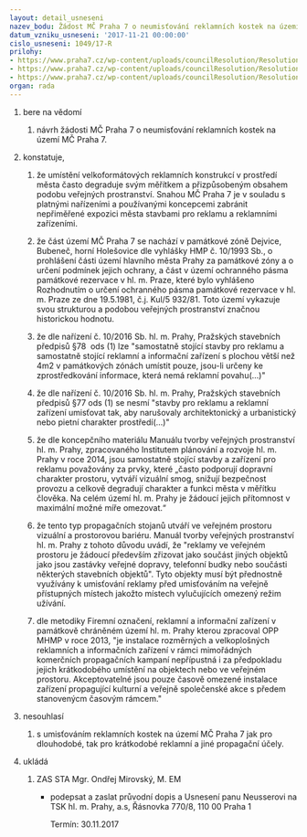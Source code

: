 ```yaml
---
layout: detail_usneseni
nazev_bodu: Žádost MČ Praha 7 o neumisťování reklamních kostek na území MČ Praha 7
datum_vzniku_usneseni: '2017-11-21 00:00:00'
cislo_usneseni: 1049/17-R
prilohy:
- https://www.praha7.cz/wp-content/uploads/councilResolution/Resolutions/28681/export/c1duvodova_zprava_reklamnikostky~270941.doc
- https://www.praha7.cz/wp-content/uploads/councilResolution/Resolutions/28681/export/DopisMCP7zadostoomezeniumistovanireklkostek~270940.doc
- https://www.praha7.cz/wp-content/uploads/councilResolution/Resolutions/28681/export/export~294835.pdf
organ: rada
---
```

<ol class="urzList_view" id="urzList">
<li class="urzClass1" id=""><span name="1">bere na vědomí</span>
<ol class="urzOlClass decimal ">
<li class="urzClass2" style="TEXT-ALIGN: left" id=""><span><p>návrh žádosti MČ Praha 7 o neumisťování reklamních kostek na území MČ Praha 7.</p></span></li></ol></li>
<li class="urzClass1" id=""><span name="50">konstatuje,</span>
<ol class="urzOlClass decimal ">
<li class="urzClass2" style="TEXT-ALIGN: left" id=""><span><p>že umístění velkoformátových reklamních konstrukcí v&nbsp;prostředí města často degraduje svým měřítkem a přizpůsobeným obsahem podobu veřejných prostranství. Snahou MČ Praha 7 je v&nbsp;souladu s platnými nařízeními a používanými koncepcemi zabránit nepřiměřené expozici města stavbami pro reklamu a reklamními zařízeními.</p></span></li>
<li class="urzClass2" style="TEXT-ALIGN: left" id=""><span><p>že část území MČ Praha 7 se nachází v&nbsp;památkové zóně Dejvice, Bubeneč, horní Holešovice dle vyhlášky HMP č. 10/1993 Sb., o prohlášení části území hlavního města Prahy za památkové zóny a o určení podmínek jejich ochrany, a část v území ochranného pásma památkové rezervace v hl. m. Praze, které bylo vyhlášeno Rozhodnutím o určení ochranného pásma památkové rezervace v hl. m. Praze ze&nbsp;dne 19.5.1981, č.j. Kul/5 932/81. Toto území vykazuje svou strukturou a podobou veřejných prostranství značnou historickou hodnotu.&nbsp;</p></span></li>
<li class="urzClass2" style="TEXT-ALIGN: left" id=""><span><p>že dle&nbsp;nařízení č. 10/2016 Sb. hl. m. Prahy, Pražských stavebních předpisů §78&nbsp; ods (1) lze "samostatně stojící stavby pro reklamu a samostatně stojící reklamní a informační zařízení s plochou větší než 4m2 v památkových zónách umístit pouze, jsou-li určeny ke zprostředkování informace, která nemá reklamní povahu(...)"</p></span></li>
<li class="urzClass2" style="TEXT-ALIGN: left" id=""><span><p>že dle nařízení č. 10/2016 Sb. hl. m. Prahy, Pražských stavebních předpisů §77 ods (1) se nesmí "stavby pro reklamu a reklamní zařízení umisťovat tak, aby narušovaly architektonický a urbanistický nebo pietní charakter prostředí(...)"</p></span></li>
<li class="urzClass2" style="TEXT-ALIGN: left" id=""><span><p>že dle koncepčního materiálu Manuálu tvorby veřejných prostranství hl. m. Prahy, zpracovaného Institutem plánování a rozvoje hl. m. Prahy v roce 2014, jsou samostatně stojící stavby a zařízení pro reklamu považovány za prvky, které „často podporují dopravní charakter prostoru, vytváří vizuální smog, snižují bezpečnost provozu a celkově degradují charakter a funkci města v měřítku člověka. Na celém území hl. m. Prahy je žádoucí jejich přítomnost v maximální možné míře omezovat.“</p></span></li>
<li class="urzClass2" style="TEXT-ALIGN: left" id=""><span><p>že tento typ propagačních stojanů utváří ve veřejném prostoru vizuální a prostorovou bariéru.&nbsp;Manuál tvorby veřejných prostranství hl. m. Prahy z tohoto důvodu uvádí, že "reklamy ve veřejném prostoru je žádoucí především zřizovat jako součást jiných objektů jako jsou zastávky veřejné dopravy, telefonní budky nebo součásti některých stavebních objektů". Tyto objekty musí být přednostně využívány k umisťování reklamy před umisťováním na veřejně přístupných místech jakožto místech vylučujících omezený režim užívání.</p></span></li>
<li class="urzClass2" style="TEXT-ALIGN: left" id=""><span><p>dle metodiky Firemní označení, reklamní a informační zařízení v památkově chráněném území hl. m. Prahy kterou zpracoval&nbsp;OPP MHMP v roce 2013, "je instalace rozměrných a velkoplošných reklamních a informačních zařízení v rámci mimořádných komerčních propagačních kampaní nepřípustná i za předpokladu jejich krátkodobého umístění na objektech nebo ve veřejném prostoru. Akceptovatelné jsou pouze časově omezené instalace zařízení propagující kulturní a veřejně společenské akce s předem stanovenýcm časovým rámcem."</p></span></li></ol></li>
<li class="urzClass1" id=""><span name="11">nesouhlasí</span>
<ol class="urzOlClass decimal ">
<li class="urzClass2" style="TEXT-ALIGN: left" id=""><span><p>s umisťováním reklamních kostek na území MČ Praha 7 jak pro dlouhodobé, tak pro krátkodobé reklamní a jiné propagační účely.</p></span></li></ol></li><li class="urzClass1" id="urzUkoly"><span name="1">ukládá</span><ol class="urzOlClass"><li class="urzClass2"><span><p>ZAS STA Mgr. Ondřej Mirovský, M. EM</p></span><ul class="urzUlClass"><li class="urzClass3"><span><p>podepsat a zaslat průvodní dopis a Usnesení panu Neusserovi na TSK hl. m. Prahy, a.s, Řásnovka 770/8, 110 00 Praha 1</p></span><span class="urzUkolTermin">  Termín:&nbsp;30.11.2017</span></li></ul></li></ol></li>
</ol>